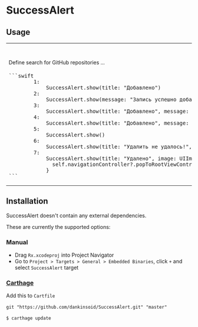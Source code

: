 # SuccessAlert

## Usage

<table>
  <tr>
    <th width="30%">Here's an example</th>
    <th width="30%">In Action</th>
  </tr>
  <tr>
    <td>Define search for GitHub repositories ...</td>
    <th rowspan="9"><img src="https://raw.githubusercontent.com/kzaher/rxswiftcontent/master/GithubSearch.gif"></th>
  </tr>
  <tr>
    <td><div><pre>
```swift
        1:
            SuccessAlert.show(title: "Добавлено")
        2:
            SuccessAlert.show(message: "Запись успешно добавлена")
        3:
            SuccessAlert.show(title: "Добавлено", message: "Запись успешно добавлена", color: .white, textColor: .white, blur: .dark)
        4:
            SuccessAlert.show(title: "Добавлено", message: "Запись успешно добавлена", color: #colorLiteral(red: 0, green: 0.8379185268, blue: 0.3353787327, alpha: 1), textColor: #colorLiteral(red: 0, green: 0.8379185268, blue: 0.3353787327, alpha: 1))
        5:
            SuccessAlert.show()
        6: 
            SuccessAlert.show(title: "Удалить не удалось!", view: CrossView())
        7: 
            SuccessAlert.show(title: "Удалено", image: UIImage(named: "trash")!, color: #colorLiteral(red: 0.3489781618, green: 0.3490435183, blue: 0.3489740491, alpha: 1)) {
              self.navigationController?.popToRootViewController(animated: true)
            }
```
</pre></div></td>
  </tr>
</table>

## Installation

SuccessAlert doesn't contain any external dependencies.

These are currently the supported options:

### Manual

* Drag `Rx.xcodeproj` into Project Navigator
* Go to `Project > Targets > General > Embedded Binaries`, click `+` and select `SuccessAlert` target

### [Carthage](https://github.com/Carthage/Carthage)

Add this to `Cartfile`

```
git "https://github.com/dankinsoid/SuccessAlert.git" "master"
```

```bash
$ carthage update
```
